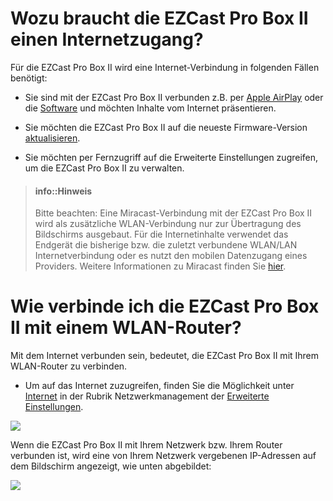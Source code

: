 # Wozu braucht die EZCast Pro Box II einen Internetzugang?

Für die EZCast Pro Box  II wird eine Internet-Verbindung in folgenden Fällen benötigt:

* Sie sind mit der EZCast Pro Box  II verbunden z.B. per [Apple AirPlay](airplay.md) oder die [Software](quickstart.md#windows-und-macos) und möchten Inhalte vom Internet präsentieren.

* Sie möchten die EZCast Pro Box  II auf die neueste Firmware-Version [aktualisieren](firmware-upgrade.md).

* Sie möchten per Fernzugriff auf die Erweiterte Einstellungen zugreifen, um die EZCast Pro Box  II zu verwalten.


> #### info::Hinweis
>
> Bitte beachten: Eine Miracast-Verbindung mit der EZCast Pro Box  II wird als zusätzliche WLAN-Verbindung nur zur Übertragung des Bildschirms ausgebaut. Für die Internetinhalte verwendet das Endgerät die bisherige bzw. die zuletzt verbundene WLAN/LAN Internetverbindung oder es nutzt den mobilen Datenzugang eines Providers. Weitere Informationen zu Miracast finden Sie [hier](miracast.md).

# Wie verbinde ich die EZCast Pro Box  II mit einem WLAN-Router?

Mit dem Internet verbunden sein, bedeutet, die EZCast Pro Box  II mit Ihrem WLAN-Router zu verbinden. 

* Um auf das Internet zuzugreifen, finden Sie die Möglichkeit unter [Internet](adv.settings.md#Internet) in der Rubrik Netzwerkmanagement der [Erweiterte Einstellungen](adv.settings.md#Netzwerkmanagement).

![](/images/EZCast_Wifi_Internet.jpg)

Wenn die EZCast Pro Box  II mit Ihrem Netzwerk bzw. Ihrem Router verbunden ist, wird eine von Ihrem Netzwerk vergebenen IP-Adressen auf dem Bildschirm angezeigt, wie unten abgebildet:

![](/images/ProStickII_connected_to_router.jpg)


